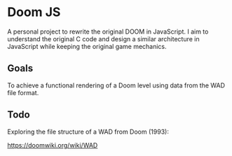 # Doom JS

A personal project to rewrite the original DOOM in JavaScript. I aim to understand the original C code and design a similar architecture in JavaScript while keeping the original game mechanics. 

## Goals

To achieve a functional rendering of a Doom level using data from the WAD file format. 

## Todo

Exploring the file structure of a WAD from Doom (1993):

https://doomwiki.org/wiki/WAD


